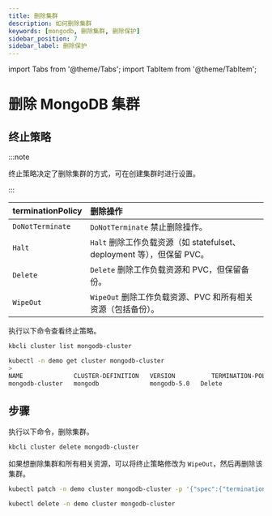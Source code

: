 ```yaml
---
title: 删除集群
description: 如何删除集群
keywords: [mongodb, 删除集群, 删除保护]
sidebar_position: 7
sidebar_label: 删除保护
---
```


import Tabs from '@theme/Tabs';
import TabItem from '@theme/TabItem';

# 删除 MongoDB 集群

## 终止策略

:::note

终止策略决定了删除集群的方式，可在创建集群时进行设置。

:::

| **terminationPolicy**  | **删除操作**                    |
|:--                     | :--                                       |
| `DoNotTerminate`       | `DoNotTerminate` 禁止删除操作。 |
| `Halt`                 | `Halt` 删除工作负载资源（如 statefulset、deployment 等），但保留 PVC。 |
| `Delete`               | `Delete`  删除工作负载资源和 PVC，但保留备份。 |
| `WipeOut`              | `WipeOut` 删除工作负载资源、PVC 和所有相关资源（包括备份）。 |

执行以下命令查看终止策略。

<Tabs>

<TabItem value="kbcli" label="kbcli" default>

```bash
kbcli cluster list mongodb-cluster
```

</TabItem>

<TabItem value="kubectl" label="kubectl">

```bash
kubectl -n demo get cluster mongodb-cluster 
>
NAME              CLUSTER-DEFINITION   VERSION          TERMINATION-POLICY   STATUS    AGE
mongodb-cluster   mongodb              mongodb-5.0   Delete               Running   17m
```

</TabItem>

</Tabs>

## 步骤

执行以下命令，删除集群。

<Tabs>

<TabItem value="kbcli" label="kbcli" default>

```bash
kbcli cluster delete mongodb-cluster
```

</TabItem>

<TabItem value="kubectl" label="kubectl">

如果想删除集群和所有相关资源，可以将终止策略修改为 `WipeOut`，然后再删除该集群。

```bash
kubectl patch -n demo cluster mongodb-cluster -p '{"spec":{"terminationPolicy":"WipeOut"}}' --type="merge"

kubectl delete -n demo cluster mongodb-cluster
```

</TabItem>

</Tabs>

